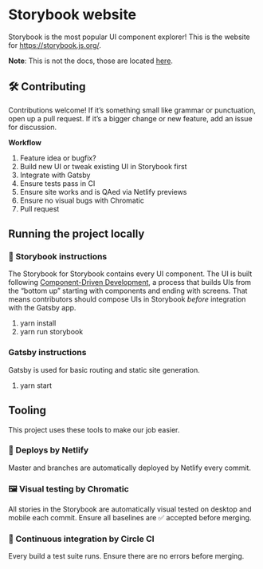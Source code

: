 # Storybook website

Storybook is the most popular UI component explorer! This is the website for https://storybook.js.org/.

**Note**: This is not the docs, those are located [here](https://github.com/storybooks/storybook/tree/next/docs).

## 🛠 Contributing

Contributions welcome! If it’s something small like grammar or punctuation, open up a pull request. If it’s a bigger change or new feature, add an issue for discussion.

**Workflow**

1. Feature idea or bugfix?
2. Build new UI or tweak existing UI in Storybook first
3. Integrate with Gatsby
4. Ensure tests pass in CI
5. Ensure site works and is QAed via Netlify previews
6. Ensure no visual bugs with Chromatic
7. Pull request

## Running the project locally

### 📕 Storybook instructions

The Storybook for Storybook contains every UI component. The UI is built following [Component-Driven Development](https://blog.hichroma.com/component-driven-development-ce1109d56c8e), a process that builds UIs from the “bottom up” starting with components and ending with screens. That means contributors should compose UIs in Storybook _before_ integration with the Gatsby app.

1. yarn install
2. yarn run storybook

### Gatsby instructions

Gatsby is used for basic routing and static site generation.

1. yarn start

## Tooling

This project uses these tools to make our job easier.

### 💫 Deploys by Netlify

Master and branches are automatically deployed by Netlify every commit.

### 🖼 Visual testing by Chromatic

All stories in the Storybook are automatically visual tested on desktop and mobile each commit. Ensure all baselines are ✅ accepted before merging.

### 🚦 Continuous integration by Circle CI

Every build a test suite runs. Ensure there are no errors before merging.
